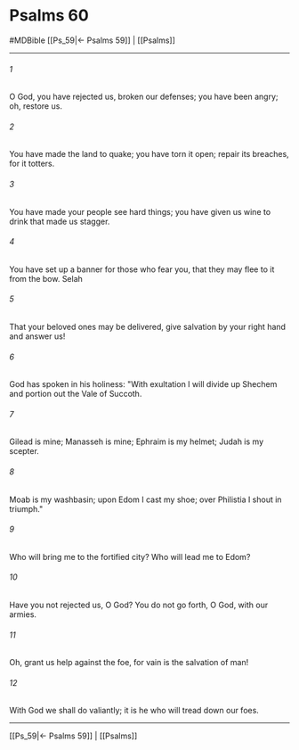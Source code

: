 # Psalms 60
#MDBible
[[Ps_59|← Psalms 59]] | [[Psalms]]

***

###### 1 
O God, you have rejected us, broken our defenses; you have been angry; oh, restore us. 

###### 2 
You have made the land to quake; you have torn it open; repair its breaches, for it totters. 

###### 3 
You have made your people see hard things; you have given us wine to drink that made us stagger. 

###### 4 
You have set up a banner for those who fear you, that they may flee to it from the bow. Selah 

###### 5 
That your beloved ones may be delivered, give salvation by your right hand and answer us! 

###### 6 
God has spoken in his holiness: "With exultation I will divide up Shechem and portion out the Vale of Succoth. 

###### 7 
Gilead is mine; Manasseh is mine; Ephraim is my helmet; Judah is my scepter. 

###### 8 
Moab is my washbasin; upon Edom I cast my shoe; over Philistia I shout in triumph." 

###### 9 
Who will bring me to the fortified city? Who will lead me to Edom? 

###### 10 
Have you not rejected us, O God? You do not go forth, O God, with our armies. 

###### 11 
Oh, grant us help against the foe, for vain is the salvation of man! 

###### 12 
With God we shall do valiantly; it is he who will tread down our foes. 

***

[[Ps_59|← Psalms 59]] | [[Psalms]]
